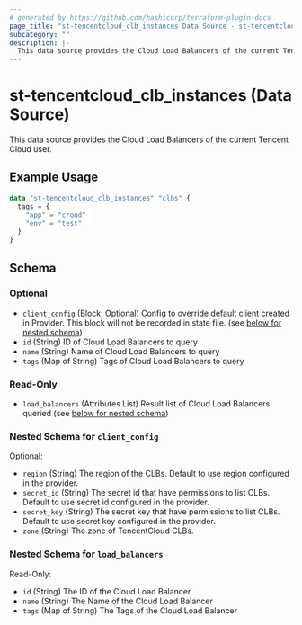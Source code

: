 ```yaml
---
# generated by https://github.com/hashicorp/terraform-plugin-docs
page_title: "st-tencentcloud_clb_instances Data Source - st-tencentcloud"
subcategory: ""
description: |-
  This data source provides the Cloud Load Balancers of the current Tencent Cloud user.
---
```


# st-tencentcloud_clb_instances (Data Source)

This data source provides the Cloud Load Balancers of the current Tencent Cloud user.

## Example Usage

```terraform
data "st-tencentcloud_clb_instances" "clbs" {
  tags = {
    "app" = "crond"
    "env" = "test"
  }
}
```

<!-- schema generated by tfplugindocs -->
## Schema

### Optional

- `client_config` (Block, Optional) Config to override default client created in Provider. This block will not be recorded in state file. (see [below for nested schema](#nestedblock--client_config))
- `id` (String) ID of Cloud Load Balancers to query
- `name` (String) Name of Cloud Load Balancers to query
- `tags` (Map of String) Tags of Cloud Load Balancers to query

### Read-Only

- `load_balancers` (Attributes List) Result list of Cloud Load Balancers queried (see [below for nested schema](#nestedatt--load_balancers))

<a id="nestedblock--client_config"></a>
### Nested Schema for `client_config`

Optional:

- `region` (String) The region of the CLBs. Default to use region configured in the provider.
- `secret_id` (String) The secret id that have permissions to list CLBs. Default to use secret id configured in the provider.
- `secret_key` (String) The secret key that have permissions to list CLBs. Default to use secret key configured in the provider.
- `zone` (String) The zone of TencentCloud CLBs.


<a id="nestedatt--load_balancers"></a>
### Nested Schema for `load_balancers`

Read-Only:

- `id` (String) The ID of the Cloud Load Balancer
- `name` (String) The Name of the Cloud Load Balancer
- `tags` (Map of String) The Tags of the Cloud Load Balancer



